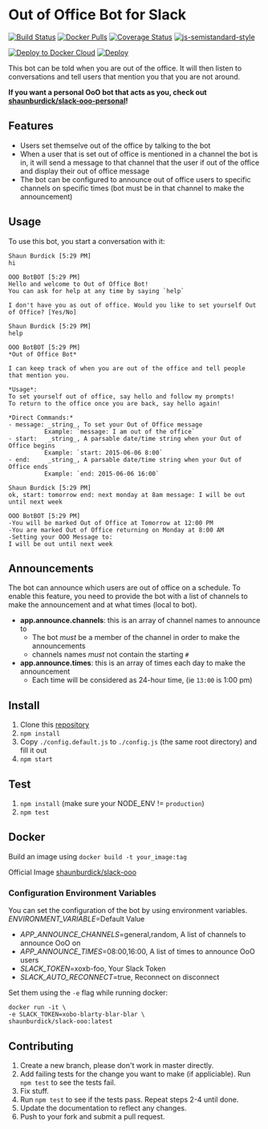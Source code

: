 Out of Office Bot for Slack
===========================

[![Build Status](https://travis-ci.org/shaunburdick/slack-ooo.svg?branch=master)](https://travis-ci.org/shaunburdick/slack-ooo) [![Docker Pulls](https://img.shields.io/docker/pulls/shaunburdick/slack-ooo.svg?maxAge=2592000)](https://hub.docker.com/r/shaunburdick/slack-ooo/)
[![Coverage Status](https://coveralls.io/repos/github/shaunburdick/slack-ooo/badge.svg)](https://coveralls.io/github/shaunburdick/slack-ooo) [![js-semistandard-style](https://img.shields.io/badge/code%20style-semistandard-brightgreen.svg?style=flat-round)](https://github.com/Flet/semistandard)

[![Deploy to Docker Cloud](https://files.cloud.docker.com/images/deploy-to-dockercloud.svg)](https://cloud.docker.com/stack/deploy/?repo=https://github.com/shaunburdick/slack-ooo) [![Deploy](https://www.herokucdn.com/deploy/button.png)](https://heroku.com/deploy)

This bot can be told when you are out of the office. It will then listen to conversations and tell users that mention you that you are not around.

**If you want a personal OoO bot that acts as you, check out [shaunburdick/slack-ooo-personal](https://github.com/shaunburdick/slack-ooo-personal)!**

## Features
- Users set themselve out of the office by talking to the bot
- When a user that is set out of office is mentioned in a channel the bot is in, it will send a message to that channel that the user if out of the office and display their out of office message
- The bot can be configured to announce out of office users to specific channels on specific times (bot must be in that channel to make the announcement)

## Usage
To use this bot, you start a conversation with it:

```
Shaun Burdick [5:29 PM]
hi

OOO BotBOT [5:29 PM]
Hello and welcome to Out of Office Bot!
You can ask for help at any time by saying `help`

I don't have you as out of office. Would you like to set yourself Out of Office? [Yes/No]

Shaun Burdick [5:29 PM]
help

OOO BotBOT [5:29 PM]
*Out of Office Bot*

I can keep track of when you are out of the office and tell people that mention you.

*Usage*:
To set yourself out of office, say hello and follow my prompts!
To return to the office once you are back, say hello again!

*Direct Commands:*
- message: _string_, To set your Out of Office message
          Example: `message: I am out of the office`
- start:   _string_, A parsable date/time string when your Out of Office begins
          Example: `start: 2015-06-06 8:00`
- end:     _string_, A parsable date/time string when your Out of Office ends
          Example: `end: 2015-06-06 16:00`

Shaun Burdick [5:29 PM]
ok, start: tomorrow end: next monday at 8am message: I will be out until next week

OOO BotBOT [5:29 PM]
-You will be marked Out of Office at Tomorrow at 12:00 PM
-You are marked Out of Office returning on Monday at 8:00 AM
-Setting your OOO Message to:
I will be out until next week
```

## Announcements
The bot can announce which users are out of office on a schedule. To enable this feature, you need to provide the bot with a list of channels to make the announcement and at what times (local to bot).
- **app.announce.channels**: this is an array of channel names to announce to
  - The bot *must* be a member of the channel in order to make the announcements
  - channels names *must* not contain the starting `#`
- **app.announce.times**: this is an array of times each day to make the announcement
  - Each time will be considered as 24-hour time, (ie `13:00` is 1:00 pm)

## Install
1. Clone this [repository](https://github.com/shaunburdick/slack-ooo.git)
2. `npm install`
3. Copy `./config.default.js` to `./config.js` (the same root directory) and fill it out
4. `npm start`

## Test
1. `npm install` (make sure your NODE_ENV != `production`)
2. `npm test`

## Docker

Build an image using `docker build -t your_image:tag`

Official Image [shaunburdick/slack-ooo](https://registry.hub.docker.com/u/shaunburdick/slack-ooo/)

### Configuration Environment Variables
You can set the configuration of the bot by using environment variables.
*ENVIRONMENT_VARIABLE*=Default Value

- *APP_ANNOUNCE_CHANNELS*=general,random, A list of channels to announce OoO on
- *APP_ANNOUNCE_TIMES*=08:00,16:00, A list of times to announce OoO users
- *SLACK_TOKEN*=xoxb-foo, Your Slack Token
- *SLACK_AUTO_RECONNECT*=true, Reconnect on disconnect

Set them using the `-e` flag while running docker:

```
docker run -it \
-e SLACK_TOKEN=xobo-blarty-blar-blar \
shaunburdick/slack-ooo:latest
```

## Contributing
1. Create a new branch, please don't work in master directly.
2. Add failing tests for the change you want to make (if appliciable). Run `npm test` to see the tests fail.
3. Fix stuff.
4. Run `npm test` to see if the tests pass. Repeat steps 2-4 until done.
5. Update the documentation to reflect any changes.
6. Push to your fork and submit a pull request.

